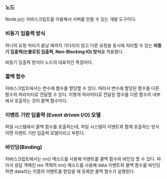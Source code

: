 ### 노드

Node.js는 자바스크립트를 이용해서 서버를 만들 수 있는 개발 도구이다.

### 비동기 입출력 방식

하나의 요청 처리가 끝날 때까지 기다리지 않고 다른 요청을 동시에 처리할 수 있는 **비동기 입출력(논블로킹 입출력, Non-Blocking IO) 방식**을
적용했다.

비동기 입출력 방식이 노드의 대표적인 특징이다.

### 콜백 함수

자바스크립트에서는 변수에 함수를 할당할 수 있다. 따라서 변수에 할당된 함수를 다른 함수의 파라미터로 전달할 수 있다.
이렇게 파라미터로 전달된 함수를 다른 함수의 내부에서 호출하는 것이 콜백 함수이다.

### 이벤트 기반 입출력 (Event driven I/O) 모델 

파일 시스템에서 콜백 함수를 호출하는데, 파일 시스템이 이벤트와 함께 호출하는 방식이면 이벤트 기반 입출력 모델이라고 부른다.

### 바인딩(Binding)

자바스크립트에서는 on() 메소드를 사용해 이벤트를 콜백 함수와 바인딩 할 수 있다. 따라서 응답 객체인 res 객체의 on() 메소드를 사용해 data 이벤트와 
콜백 함수를 바인딩하면 data라는 이름의 이벤트를 받았을 때 등록한 콜백 함수가 실행된다.

